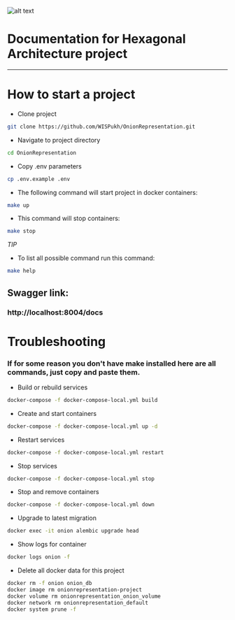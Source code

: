 ![alt text](https://static.tildacdn.com/tild3561-6163-4531-b662-383539366166/WIS_LOGO_white_NEW.svg)

# Documentation for Hexagonal Architecture project

---

# How to start a project

* Clone project

```bash
git clone https://github.com/WISPukh/OnionRepresentation.git 
```

* Navigate to project directory

```bash
cd OnionRepresentation
```

* Copy .env parameters

```bash
cp .env.example .env
```

* The following command will start project in docker containers:

```bash
make up
```

* This command will stop containers:

```bash
make stop
```

_TIP_

* To list all possible command run this command: 

```bash
make help
```

## Swagger link:

### **http://localhost:8004/docs**


# Troubleshooting

### If for some reason you don't have make installed here are all commands, just copy and paste them.

* Build or rebuild services

```bash
docker-compose -f docker-compose-local.yml build
```

* Create and start containers

```bash
docker-compose -f docker-compose-local.yml up -d
```

* Restart services

```bash
docker-compose -f docker-compose-local.yml restart
```

* Stop services

```bash
docker-compose -f docker-compose-local.yml stop
```

* Stop and remove containers

```bash
docker-compose -f docker-compose-local.yml down
```

* Upgrade to latest migration
	
```bash
docker exec -it onion alembic upgrade head
```

* Show logs for container

```bash
docker logs onion -f
```

* Delete all docker data for this project

```bash
docker rm -f onion onion_db
docker image rm onionrepresentation-project
docker volume rm onionrepresentation_onion_volume
docker network rm onionrepresentation_default
docker system prune -f
```
